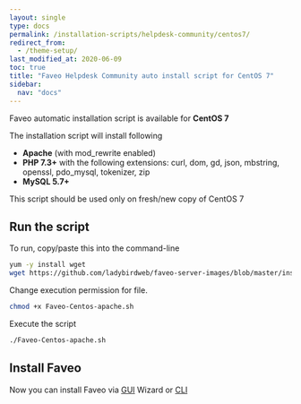 ```yaml
---
layout: single
type: docs
permalink: /installation-scripts/helpdesk-community/centos7/
redirect_from:
  - /theme-setup/
last_modified_at: 2020-06-09
toc: true
title: "Faveo Helpdesk Community auto install script for CentOS 7"
sidebar:
  nav: "docs"
---
```


Faveo automatic installation script is available for <b>CentOS 7</b> 

The installation script will install following 
-   **Apache** (with mod_rewrite enabled) 
-   **PHP 7.3+** with the following extensions: curl, dom, gd, json, mbstring, openssl, pdo_mysql, tokenizer, zip
-   **MySQL 5.7+** 

This script should be used only on fresh/new copy of CentOS 7

## Run the script

To run, copy/paste this into the command-line
    
```sh
yum -y install wget
wget https://github.com/ladybirdweb/faveo-server-images/blob/master/installation-scripts/helpdesk-community/centos7/autoinstall.sh
```

Change execution permission for file.

```sh
chmod +x Faveo-Centos-apache.sh
```

Execute the script

```sh
./Faveo-Centos-apache.sh
```

## Install Faveo

Now you can install Faveo via [GUI](/docs/installation/installer/gui) Wizard or [CLI](/docs/installation/installer/cli)
